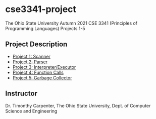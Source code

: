 # cse3341-project
The Ohio State University Autumn 2021 CSE 3341 (Principles of Programming Languages) Projects 1-5

## Project Description
* [Project 1: Scanner](https://github.com/choi1655/cse3341-project/tree/project-1)
* [Project 2: Parser](https://github.com/choi1655/cse3341-project/tree/project-2)
* [Project 3: Interpreter/Executor](https://github.com/choi1655/cse3341-project/tree/project-3)
* [Project 4: Function Calls](https://github.com/choi1655/cse3341-project/tree/project-4)
* [Project 5: Garbage Collector](https://github.com/choi1655/cse3341-project/tree/project-5)


## Instructor
Dr. Timonthy Carpenter, The Ohio State University, Dept. of Computer Science and Engineering
